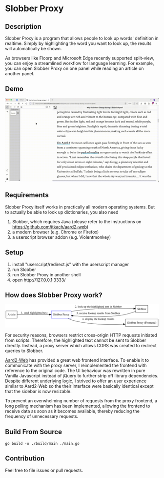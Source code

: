 # Slobber Proxy
## Description
Slobber Proxy is a program that allows people to look up words' definition in realtime. Simply by highlighting the word you want to look up, the results will automatically be shown. 

As browsers like Floorp and Microsoft Edge recently supported split-view, you can enjoy a streamlined workflow for language learning. For example, you can open Slobber Proxy on one panel while reading an article on another panel.

## Demo
![Demo](misc/demo.gif)

## Requirements
Slobber Proxy itself works in practically all modern operating systems. But to actually be able to look up dictionaries, you also need 

1. Slobber, which requires Java (please refer to the instructions on <https://github.com/itkach/aard2-web>)
2. a modern browser (e.g. Chrome or Firefox)
3. a userscript browser addon (e.g. Violentmonkey)

## Setup
1. install "userscript/redirect.js" with the userscript manager
2. run Slobber
3. run Slobber Proxy in another shell
4. open http://127.0.0.1:3333/

## How does Slobber Proxy work? 
![Slobber Proxy flowchart](misc/workflow_illustration.svg)

For security reasons, browsers restrict cross-origin HTTP requests initiated from scripts. Therefore, the highlighted text cannot be sent to Slobber directly. Instead, a proxy server which allows CORS was created to redirect queries to Slobber. 

[Aard2-Web](https://github.com/itkach/aard2-web) has provided a great web frontend interface. To enable it to communicate with the proxy server, I reimplemented the frontend with reference to the original code. The UI behaviour was rewritten in pure Vanilla Javascript instead of jQuery to further strip off library dependencies. Despite different underlying logic, I strived to offer an user experience similar to Aard2-Web so the their interface were basically identical except that the sidebar is now resizable. 

To prevent an overwhelming number of requests from the proxy frontend, a long polling mechanism has been implemented, allowing the frontend to receive data as soon as it becomes available, thereby reducing the frequency of unnecessary requests.

## Build From Source
```
go build -o ./build/main ./main.go
```

## Contribution
Feel free to file issues or pull requests.